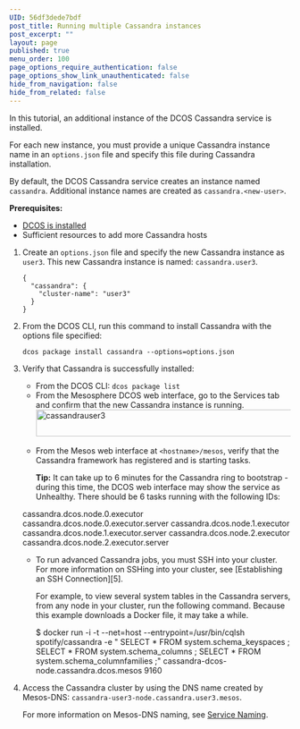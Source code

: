 ```yaml
---
UID: 56df3dede7bdf
post_title: Running multiple Cassandra instances
post_excerpt: ""
layout: page
published: true
menu_order: 100
page_options_require_authentication: false
page_options_show_link_unauthenticated: false
hide_from_navigation: false
hide_from_related: false
---
```

<p>In this tutorial, an additional instance of the DCOS Cassandra service is installed.</p>

<p>For each new instance, you must provide a unique Cassandra instance name in an <code>options.json</code> file and specify this file during Cassandra installation.</p>

<p>By default, the DCOS Cassandra service creates an instance named <code>cassandra</code>. Additional instance names are created as <code>cassandra.&lt;new-user&gt;</code>.</p>

<p><strong>Prerequisites:</strong></p>

<ul>
<li><a href="../administering/installing/">DCOS is installed</a></li>
<li>Sufficient resources to add more Cassandra hosts</li>
</ul>

<ol>
<li><p>Create an <code>options.json</code> file and specify the new Cassandra instance as <code>user3</code>. This new Cassandra instance is named: <code>cassandra.user3</code>.</p>

<pre><code>{
  "cassandra": {
    "cluster-name": "user3"
  }
}
</code></pre></li>
<li><p>From the DCOS CLI, run this command to install Cassandra with the options file specified:</p>

<pre><code>dcos package install cassandra --options=options.json
</code></pre></li>
<li><p>Verify that Cassandra is successfully installed:</p>

<ul>
<li>From the DCOS CLI: <code>dcos package list</code></li>
<li>From the Mesosphere DCOS web interface, go to the Services tab and confirm that the new Cassandra instance is running. <a href="https://docs.mesosphere.com/wp-content/uploads/2015/12/cassandrauser3.png" rel="attachment wp-att-1282"><img src="https://docs.mesosphere.com/wp-content/uploads/2015/12/cassandrauser3.png" alt="cassandrauser3" width="669" height="48" class="alignnone size-full wp-image-1282" /></a> </li>
<li><p>From the Mesos web interface at <code>&lt;hostname&gt;/mesos</code>, verify that the Cassandra framework has registered and is starting tasks.</p>

<p><strong>Tip:</strong> It can take up to 6 minutes for the Cassandra ring to bootstrap - during this time, the DCOS web interface may show the service as Unhealthy. There should be 6 tasks running with the following IDs:</p></li>
</ul>

<p>cassandra.dcos.node.0.executor cassandra.dcos.node.0.executor.server cassandra.dcos.node.1.executor cassandra.dcos.node.1.executor.server cassandra.dcos.node.2.executor cassandra.dcos.node.2.executor.server</p>

<ul>
<li><p>To run advanced Cassandra jobs, you must SSH into your cluster. For more information on SSHing into your cluster, see &#091;Establishing an SSH Connection&#093;&#091;5&#093;.</p>

<p>For example, to view several system tables in the Cassandra servers, from any node in your cluster, run the following command. Because this example downloads a Docker file, it may take a while.</p>

<p>$ docker run -i -t --net=host --entrypoint=/usr/bin/cqlsh spotify/cassandra -e " SELECT * FROM system.schema_keyspaces ; SELECT * FROM system.schema_columns ; SELECT * FROM system.schema_columnfamilies ;" cassandra-dcos-node.cassandra.dcos.mesos 9160</p></li>
</ul></li>
<li><p>Access the Cassandra cluster by using the DNS name created by Mesos-DNS: <code>cassandra-user3-node.cassandra.user3.mesos</code>.</p>

<p>For more information on Mesos-DNS naming, see <a href="https://docs.mesosphere.com/administration/service-discovery/service-naming/">Service Naming</a>.</p></li>
</ol>